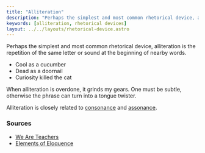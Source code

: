 ```yaml
---
title: "Alliteration"
description: "Perhaps the simplest and most common rhetorical device, alliteration is the repetition of the same letter or sound at the beginning of nearby words."
keywords: [alliteration, rhetorical devices]
layout: ../../layouts/rhetorical-device.astro
---
```


Perhaps the simplest and most common rhetorical device, alliteration is the repetition of the same letter or sound at the beginning of nearby words.

- Cool as a cucumber
- Dead as a doornail
- Curiosity killed the cat

When alliteration is overdone, it grinds my gears. One must be subtle, otherwise the phrase can turn into a tongue twister.

Alliteration is closely related to [consonance](/devices/consonance) and [assonance](/devices/assonance).

### Sources

- [We Are Teachers](https://www.weareteachers.com/alliteration-examples/)
- [Elements of Eloquence](https://a.co/d/28SdwKe)
